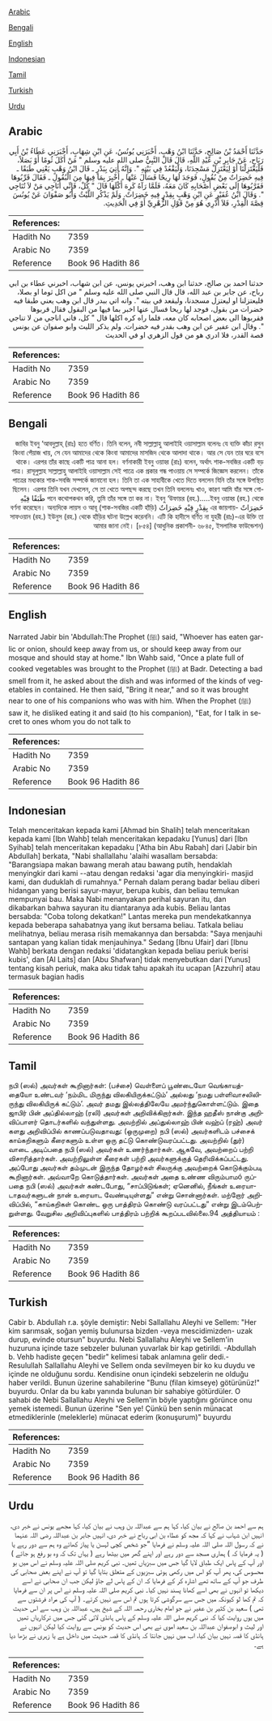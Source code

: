 [Arabic](#arabic)

[Bengali](#bengali)

[English](#english)

[Indonesian](#indonesian)

[Tamil](#tamil)

[Turkish](#turkish)

[Urdu](#urdu)

## Arabic


<div dir="rtl" lang="ar" style={{fontSize:'larger',backgroundColor:'#f8f9fa',padding:20}}>
حَدَّثَنَا أَحْمَدُ بْنُ صَالِحٍ، حَدَّثَنَا ابْنُ وَهْبٍ، أَخْبَرَنِي يُونُسُ، عَنِ ابْنِ شِهَابٍ، أَخْبَرَنِي عَطَاءُ بْنُ أَبِي رَبَاحٍ، عَنْ جَابِرِ بْنِ عَبْدِ اللَّهِ، قَالَ قَالَ النَّبِيُّ صلى الله عليه وسلم ‏"‏ مَنْ أَكَلَ ثُومًا أَوْ بَصَلاً، فَلْيَعْتَزِلْنَا أَوْ لِيَعْتَزِلْ مَسْجِدَنَا، وَلْيَقْعُدْ فِي بَيْتِهِ ‏"‏‏.‏ وَإِنَّهُ أُتِيَ بِبَدْرٍ ـ قَالَ ابْنُ وَهْبٍ يَعْنِي طَبَقًا ـ فِيهِ خَضِرَاتٌ مِنْ بُقُولٍ، فَوَجَدَ لَهَا رِيحًا فَسَأَلَ عَنْهَا ـ أُخْبِرَ بِمَا فِيهَا مِنَ الْبُقُولِ ـ فَقَالَ قَرِّبُوهَا فَقَرَّبُوهَا إِلَى بَعْضِ أَصْحَابِهِ كَانَ مَعَهُ، فَلَمَّا رَآهُ كَرِهَ أَكْلَهَا قَالَ ‏"‏ كُلْ، فَإِنِّي أُنَاجِي مَنْ لاَ تُنَاجِي ‏"‏‏.‏ وَقَالَ ابْنُ عُفَيْرٍ عَنِ ابْنِ وَهْبٍ بِقِدْرٍ فِيهِ خَضِرَاتٌ‏.‏ وَلَمْ يَذْكُرِ اللَّيْثُ وَأَبُو صَفْوَانَ عَنْ يُونُسَ قِصَّةَ الْقِدْرِ، فَلاَ أَدْرِي هُوَ مِنْ قَوْلِ الزُّهْرِيِّ أَوْ فِي الْحَدِيثِ‏.‏
</div>
<div style={{backgroundColor:'#f8f9fa',padding:20, marginBottom: 10}}><table> <thead> <tr> <th>References:</th> <th></th> </tr> </thead> <tbody><tr><td>Hadith No</td><td>7359</td></tr><tr><td>Arabic No</td><td>7359</td></tr><tr><td>Reference</td><td>Book 96 Hadith 86</td></tr></tbody></table></div>


<div dir="rtl" lang="ar" style={{fontSize:'larger',backgroundColor:'#f8f9fa',padding:20}}>
حدثنا احمد بن صالح، حدثنا ابن وهب، اخبرني يونس، عن ابن شهاب، اخبرني عطاء بن ابي رباح، عن جابر بن عبد الله، قال قال النبي صلى الله عليه وسلم " من اكل ثوما او بصلا، فليعتزلنا او ليعتزل مسجدنا، وليقعد في بيته ". وانه اتي ببدر قال ابن وهب يعني طبقا فيه خضرات من بقول، فوجد لها ريحا فسال عنها اخبر بما فيها من البقول فقال قربوها فقربوها الى بعض اصحابه كان معه، فلما راه كره اكلها قال " كل، فاني اناجي من لا تناجي ". وقال ابن عفير عن ابن وهب بقدر فيه خضرات. ولم يذكر الليث وابو صفوان عن يونس قصة القدر، فلا ادري هو من قول الزهري او في الحديث
</div>
<div style={{backgroundColor:'#f8f9fa',padding:20, marginBottom: 10}}><table> <thead> <tr> <th>References:</th> <th></th> </tr> </thead> <tbody><tr><td>Hadith No</td><td>7359</td></tr><tr><td>Arabic No</td><td>7359</td></tr><tr><td>Reference</td><td>Book 96 Hadith 86</td></tr></tbody></table></div>

## Bengali


<div dir="rtl" lang="bn" style={{fontSize:'larger',backgroundColor:'#f8f9fa',padding:20}}>
জাবির ইবনু ‘আবদুল্লাহ্ (রাঃ) হতে বর্ণিত। তিনি বলেন, নবী সাল্লাল্লাহু আলাইহি ওয়াসাল্লাম বলেনঃ যে ব্যক্তি কাঁচা রসুন কিংবা পেঁয়াজ খায়, সে যেন আমাদের থেকে কিংবা আমাদের মাসজিদ থেকে আলাদা থাকে। আর সে যেন তার ঘরে বসে থাকে। এরপর তাঁর কাছে একটি পাত্র আনা হল। বর্ণনাকারী ইবনু ওয়াহ্ব (রাঃ) বলেন, অর্থাৎ শাক-সবজির একটি বড় পাত্র। রাসূলুল্লাহ সাল্লাল্লাহু আলাইহি ওয়াসাল্লাম সেই পাত্রে এক প্রকার গন্ধ পাওয়ায় সে সম্পর্কে জিজ্ঞেস করলেন। তাঁকে পাত্রের মধ্যকার শাক-সবজি সম্পর্কে জানানো হল। তিনি তা এক সাহাবীকে খেতে দিতে বললেন যিনি তাঁর সঙ্গে উপস্থিত ছিলেন। এরপর তিনি যখন দেখলেন, সে তা খেতে অপছন্দ করছে তখন তিনি বললেনঃ খাও, কারণ আমি যাঁর সঙ্গে গোপনে কথোপকথন করি, তুমি তাঁর সঙ্গে তা কর না। ইবনু ‘উফায়র (রহ.).....ইবনু ওয়াহ্ব (রহ.) থেকে طَبَقًا فِيْهِ خَضِرَاتٌ -এর জায়গায় بِقِدْرٍ فِيْهِ خَضِرَاتٌ (শাক-সবজির একটি হাঁড়ি) বর্ণনা করেছেন। অন্যদিকে লায়স ও আবূ সাফওয়ান (রহ.) ইউনুস (রহ.) থেকে হাঁড়ির ঘটনা উল্লেখ করেননি। এটি কি হাদীসে বর্ণিত না যুহরী (রাঃ)-এর উক্তি তা আমার জানা নেই। [৮৫৪] (আধুনিক প্রকাশনী- ৬৮৪৫, ইসলামিক ফাউন্ডেশন)
</div>
<div style={{backgroundColor:'#f8f9fa',padding:20, marginBottom: 10}}><table> <thead> <tr> <th>References:</th> <th></th> </tr> </thead> <tbody><tr><td>Hadith No</td><td>7359</td></tr><tr><td>Arabic No</td><td>7359</td></tr><tr><td>Reference</td><td>Book 96 Hadith 86</td></tr></tbody></table></div>

## English


<div dir="ltr" lang="en" style={{fontSize:'larger',backgroundColor:'#f8f9fa',padding:20}}>
Narrated Jabir bin 'Abdullah:The Prophet (ﷺ) said, "Whoever has eaten garlic or onion, should keep away from us, or should keep away from our mosque and should stay at home." Ibn Wahb said, "Once a plate full of cooked vegetables was brought to the Prophet (ﷺ) at Badr. Detecting a bad smell from it, he asked about the dish and was informed of the kinds of vegetables in contained. He then said, "Bring it near," and so it was brought near to one of his companions who was with him. When the Prophet (ﷺ) saw it, he disliked eating it and said (to his companion), "Eat, for I talk in secret to ones whom you do not talk to
</div>
<div style={{backgroundColor:'#f8f9fa',padding:20, marginBottom: 10}}><table> <thead> <tr> <th>References:</th> <th></th> </tr> </thead> <tbody><tr><td>Hadith No</td><td>7359</td></tr><tr><td>Arabic No</td><td>7359</td></tr><tr><td>Reference</td><td>Book 96 Hadith 86</td></tr></tbody></table></div>

## Indonesian


<div dir="ltr" lang="id" style={{fontSize:'larger',backgroundColor:'#f8f9fa',padding:20}}>
Telah menceritakan kepada kami [Ahmad bin Shalih] telah menceritakan kepada kami [Ibn Wahb] telah menceritakan kepadaku [Yunus] dari [Ibn Syihab] telah menceritakan kepadaku ['Atha bin Abu Rabah] dari [Jabir bin Abdullah] berkata, "Nabi shallallahu 'alaihi wasallam bersabda: "Barangsiapa makan bawang merah atau bawang putih, hendaklah menyingkir dari kami --atau dengan redaksi 'agar dia menyingkiri- masjid kami, dan duduklah di rumahnya." Pernah dalam perang badar beliau diberi hidangan yang berisi sayur-mayur, berupa kubis, dan beliau temukan mempunyai bau. Maka Nabi menanyakan perihal sayuran itu, dan dikabarkan bahwa sayuran itu diantaranya ada kubis. Beliau lantas bersabda: "Coba tolong dekatkan!" Lantas mereka pun mendekatkannya kepada beberapa sahabatnya yang ikut bersama beliau. Tatkala beliau melihatnya, beliau merasa risih memakannya dan bersabda: "Saya menjauhi santapan yang kalian tidak menjauhinya." Sedang [Ibnu Ufair] dari [Ibnu Wahb] berkata dengan redaksi 'didatangkan kepada beliau periuk berisi kubis', dan [Al Laits] dan [Abu Shafwan] tidak menyebutkan dari [Yunus] tentang kisah periuk, maka aku tidak tahu apakah itu ucapan [Azzuhri] atau termasuk bagian hadis
</div>
<div style={{backgroundColor:'#f8f9fa',padding:20, marginBottom: 10}}><table> <thead> <tr> <th>References:</th> <th></th> </tr> </thead> <tbody><tr><td>Hadith No</td><td>7359</td></tr><tr><td>Arabic No</td><td>7359</td></tr><tr><td>Reference</td><td>Book 96 Hadith 86</td></tr></tbody></table></div>

## Tamil


<div dir="ltr" lang="ta" style={{fontSize:'larger',backgroundColor:'#f8f9fa',padding:20}}>
நபி (ஸல்) அவர்கள் கூறினார்கள்: (பச்சை) வெள்ளைப் பூண்டையோ வெங்காயத்தையோ உண்டவர் ‘நம்மிட மிருந்து விலகியிருக்கட்டும்’ அல்லது ‘நமது பள்ளிவாசலிலிருந்து விலகியிருக் கட்டும்’. அவர் தமது இல்லத்திலேயே அமர்ந்துகொள்ளட்டும். இதை ஜாபிர் பின் அப்தில்லாஹ் (ரலி) அவர்கள் அறிவிக்கிறார்கள். இந்த ஹதீஸ் நான்கு அறிவிப்பாளர் தொடர்களில் வந்துள்ளது. அவற்றில் அப்துல்லாஹ் பின் வஹ்ப் (ரஹ்) அவர் களது அறிவிப்பில் காணப்படுவதாவது: (ஒருமுறை) நபி (ஸல்) அவர்களிடம் பச்சைக் காய்கறிகளும் கீரைகளும் உள்ள ஒரு தட்டு கொண்டுவரப்பட்டது. அவற்றில் (துர்) வாடை அடிப்பதை நபி (ஸல்) அவர்கள் உணர்ந்தார்கள். ஆகவே, அவற்றைப் பற்றி விசாரித்தார்கள். அவற்றிலுள்ள கீரைகள் பற்றி அவர்களுக்குத் தெரிவிக்கப்பட்டது. அப்போது அவர்கள் தம்முடன் இருந்த தோழர்கள் சிலருக்கு அவற்றைக் கொடுக்கும்படி கூறினார்கள். அவ்வாறே கொடுத்தார்கள். அவர்கள் அதை உண்ண விரும்பாமó ருப்பதை நபி (ஸல்) அவர்கள் கண்டபோது, “சாப்பிடுங்கள்; ஏனெனில், நீங்கள் உரையாடாதவர்களுடன் நான் உரையாட வேண்டியுள்ளது” என்று சொன்னார்கள். மற்றோர் அறிவிப்பில், “காய்கறிகள் கொண்ட ஒரு பாத்திரம் கொண்டு வரப்பட்டது” என்று இடம்பெற்றுள்ளது. வேறுசில அறிவிப்புகளில் பாத்திரம் பற்றிக் கூறப்படவில்லை.94 அத்தியாயம் :
</div>
<div style={{backgroundColor:'#f8f9fa',padding:20, marginBottom: 10}}><table> <thead> <tr> <th>References:</th> <th></th> </tr> </thead> <tbody><tr><td>Hadith No</td><td>7359</td></tr><tr><td>Arabic No</td><td>7359</td></tr><tr><td>Reference</td><td>Book 96 Hadith 86</td></tr></tbody></table></div>

## Turkish


<div dir="ltr" lang="tr" style={{fontSize:'larger',backgroundColor:'#f8f9fa',padding:20}}>
Cabir b. Abdullah r.a. şöyle demiştir: Nebi Sallallahu Aleyhi ve Sellem: "Her kim sarımsak, soğan yemiş bulunursa bizden -veya mescidimizden- uzak durup, evinde otursun" buyurdu. Nebi Sallallahu Aleyhi ve Sellem'in huzuruna içinde taze sebzeler bulunan yuvarlak bir kap getirildi. -Abdullah b. Vehb hadiste geçen "bedir" kelimesi tabak anlamına gelir dedi.- Resulullah Sallallahu Aleyhi ve Sellem onda sevilmeyen bir ko ku duydu ve içinde ne olduğunu sordu. Kendisine onun içindeki sebzelerin ne olduğu haber verildi. Bunun üzerine sahabilerine "Bunu (filan kimseye) götürünüz!" buyurdu. Onlar da bu kabı yanında bulunan bir sahabiye götürdüler. O sahabi de Nebi Sallallahu Aleyhi ve Sellem'in böyle yaptığını görünce onu yemek istemedi. Bunun üzerine "Sen ye! Çünkü ben senin münacat etmediklerinle (meleklerle) münacat ederim (konuşurum)" buyurdu
</div>
<div style={{backgroundColor:'#f8f9fa',padding:20, marginBottom: 10}}><table> <thead> <tr> <th>References:</th> <th></th> </tr> </thead> <tbody><tr><td>Hadith No</td><td>7359</td></tr><tr><td>Arabic No</td><td>7359</td></tr><tr><td>Reference</td><td>Book 96 Hadith 86</td></tr></tbody></table></div>

## Urdu


<div dir="rtl" lang="ur" style={{fontSize:'larger',backgroundColor:'#f8f9fa',padding:20}}>
ہم سے احمد بن صالح نے بیان کیا، کہا ہم سے عبداللہ بن وہب نے بیان کیا، کہا مجھے یونس نے خبر دی، انہیں ابن شہاب نے کہا کہ مجھ کو عطاء بن ابی رباح نے خبر دی، انہیں جابر بن عبداللہ رضی اللہ عنہما نے کہ رسول اللہ صلی اللہ علیہ وسلم نے فرمایا ”جو شخص کچی لہسن یا پیاز کھائے وہ ہم سے دور رہے یا ( یہ فرمایا کہ ) ہماری مسجد سے دور رہے اور اپنے گھر میں بیٹھا رہے ( یہاں تک کہ وہ بو رفع ہو جائے ) اور آپ کے پاس ایک طباق لایا گیا جس میں سبزیاں تھیں۔ نبی کریم صلی اللہ علیہ وسلم نے اس میں بو محسوس کی، پھر آپ کو اس میں رکھی ہوئی سبزیوں کے متعلق بتایا گیا تو آپ نے اپنے بعض صحابی کی طرف جو آپ کے ساتھ تھے اشارہ کر کے فرمایا کہ ان کے پاس لے جاؤ لیکن جب ان صحابی نے اسے دیکھا تو انہوں نے بھی اسے کھانا پسند نہیں کیا۔ نبی کریم صلی اللہ علیہ وسلم نے اس پر ان سے فرمایا کہ تم کھا لو کیونکہ میں جس سے سرگوشی کرتا ہوں تم اس سے نہیں کرتے۔ ( آپ کی مراد فرشتوں سے تھی ) سعید بن کثیر بن عفیر نے جو امام بخاری رحمہ اللہ کے شیخ ہیں، عبداللہ بن وہب سے اس حدیث میں یوں روایت کیا کہ نبی کریم صلی اللہ علیہ وسلم کے پاس ہانڈی لائی گئی جس میں ترکاریاں تھیں اور لیث و ابوصفوان عبداللہ بن سعید اموی نے بھی اس حدیث کو یونس سے روایت کیا لیکن انہوں نے ہانڈی کا قصہ نہیں بیان کیا، اب میں نہیں جانتا کہ ہانڈی کا قصہ حدیث میں داخل ہے یا زہری نے بڑھا دیا ہے۔
</div>
<div style={{backgroundColor:'#f8f9fa',padding:20, marginBottom: 10}}><table> <thead> <tr> <th>References:</th> <th></th> </tr> </thead> <tbody><tr><td>Hadith No</td><td>7359</td></tr><tr><td>Arabic No</td><td>7359</td></tr><tr><td>Reference</td><td>Book 96 Hadith 86</td></tr></tbody></table></div>